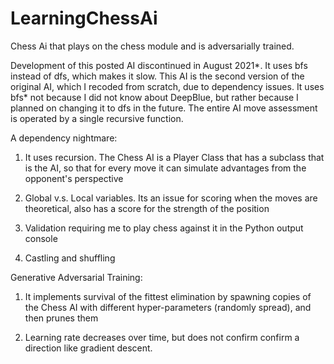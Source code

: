 # LearningChessAi

Chess Ai that plays on the chess module and is adversarially trained.

Development of this posted AI discontinued in August 2021*.
It uses bfs instead of dfs, which makes it slow. This AI is the second version of the original AI, which I recoded from scratch, due to dependency issues. It uses bfs* not because I did not know about DeepBlue, but rather because I planned on changing it to dfs in the future. The entire AI move assessment is operated by a  single recursive function.  


A dependency nightmare:  

1. It uses recursion. The Chess AI is a Player Class that has a subclass that is the AI, so that for every move it can simulate advantages from the opponent's perspective

2. Global v.s. Local variables. Its an issue for scoring when the moves are theoretical, also has a score for the strength of the position

3. Validation requiring me to play chess against it in the Python output console

4. Castling and shuffling


Generative Adversarial Training:

1. It implements survival of the fittest elimination by spawning copies of the Chess AI with different hyper-parameters (randomly spread), and then prunes them

2. Learning rate decreases over time, but does not confirm confirm a direction like gradient descent.


